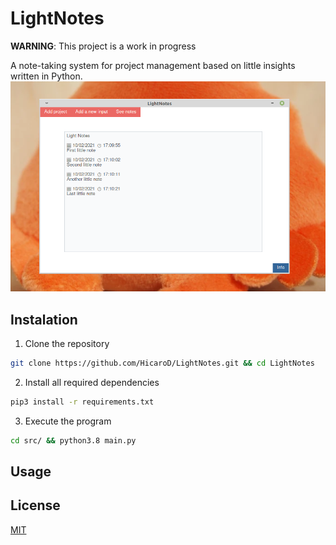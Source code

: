 # LightNotes
**WARNING**: This project is a work in progress

A note-taking system for project management based on little insights written in Python. 
<img src="./img/Captura de tela_2021-10-02_17-11-08.png">

## Instalation 
1. Clone the repository

```bash
git clone https://github.com/HicaroD/LightNotes.git && cd LightNotes
```

2. Install all required dependencies 

```bash
pip3 install -r requirements.txt
```

3. Execute the program 
```bash
cd src/ && python3.8 main.py
```

## Usage 

## License 
[MIT](./LICENSE)


